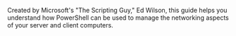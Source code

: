 Created by Microsoft's "The Scripting Guy," Ed Wilson, this guide helps you understand how PowerShell can be used to manage the networking aspects of your server and client computers.